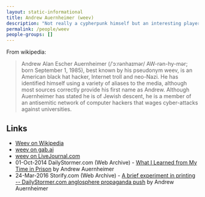 ```yaml
---
layout: static-informational
title: Andrew Auernheimer (weev)
description: "Not really a cypherpunk himself but an interesting player in the world the cypherpunks helped build: White supremacist hacker, father of modern trolling culture, cryptocurrency trader, printer mischief-maker"
permalink: /people/weev
people-groups: []
---
```


From wikipedia:

> Andrew Alan Escher Auernheimer (/ˈɔːrənhaɪmər/ AW-rən-hy-mər; born September 1, 1985), best known by his pseudonym weev, is an American black hat hacker, Internet troll and neo-Nazi. He has identified himself using a variety of aliases to the media, although most sources correctly provide his first name as Andrew. Although Auernheimer has stated he is of Jewish descent, he is a member of an antisemitic network of computer hackers that wages cyber-attacks against universities.

## Links

* [Weev on Wikipedia](https://en.wikipedia.org/wiki/Weev)
* [weev on gab.ai](https://gab.ai/weev)
* [weev on LiveJournal.com](http://weev.livejournal.com/)
* 01-Oct-2014 DailyStormer.com (Web Archive) - [What I Learned from My Time in Prison](https://web.archive.org/web/20170723115752/http://www.dailystormer.com/what-i-learned-from-my-time-in-prison/) by Andrew Auernheimer
* 24-Mar-2016 Storify.com (Web Archive) - [A brief experiment in printing -- DailyStormer.com anglosphere propaganda push](https://web.archive.org/web/20170817175806/https://storify.com/weev/a-small-experiment-in) by Andrew Auernheimer
